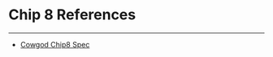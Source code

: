 # Chip 8 References
-------------------

- [Cowgod Chip8 Spec](http://devernay.free.fr/hacks/chip8/)
